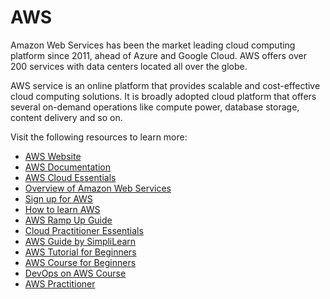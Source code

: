 # AWS

Amazon Web Services has been the market leading cloud computing platform since 2011, ahead of Azure and Google Cloud. AWS offers over 200 services with data centers located all over the globe.

AWS service is an online platform that provides scalable and cost-effective cloud computing solutions. It is broadly adopted cloud platform that offers several on-demand operations like compute power, database storage, content delivery and so on.

Visit the following resources to learn more:

- [AWS Website](https://aws.amazon.com/)
- [AWS Documentation](https://docs.aws.amazon.com/)
- [AWS Cloud Essentials](https://aws.amazon.com/getting-started/cloud-essentials/)
- [Overview of Amazon Web Services](https://docs.aws.amazon.com/whitepapers/latest/aws-overview/introduction.html)
- [Sign up for AWS](https://portal.aws.amazon.com/billing/signup)
- [How to learn AWS](https://cs.fyi/guide/how-to-learn-aws/)
- [AWS Ramp Up Guide](https://d1.awsstatic.com/training-and-certification/ramp-up_guides/Ramp-Up_Guide_CloudPractitioner.pdf)
- [Cloud Practitioner Essentials](https://explore.skillbuilder.aws/learn/course/external/view/elearning/134/aws-cloud-practitioner-essentials)
- [AWS Guide by SimpliLearn](https://www.simplilearn.com/tutorials/aws-tutorial/what-is-aws)
- [AWS Tutorial for Beginners](https://www.youtube.com/watch?v=k1RI5locZE4&t=129s)
- [AWS Course for Beginners](https://www.coursera.org/learn/aws-cloud-technical-essentials?specialization=aws-devops)
- [DevOps on AWS Course ](https://www.coursera.org/specializations/aws-devops?#courses)
- [AWS Practitioner ](https://youtu.be/SOTamWNgDKc)
